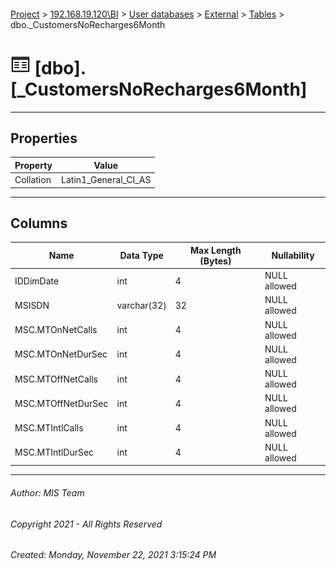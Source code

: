 #### 

[Project](../../../../index.md) > [192.168.19.120\\BI](../../../index.md) > [User databases](../../index.md) > [External](../index.md) > [Tables](Tables.md) > dbo._CustomersNoRecharges6Month

# ![Tables](../../../../Images/Table32.png) [dbo].[_CustomersNoRecharges6Month]

---

## <a name="#properties"></a>Properties

| Property | Value |
|---|---|
| Collation | Latin1_General_CI_AS |


---

## <a name="#columns"></a>Columns

| Name | Data Type | Max Length (Bytes) | Nullability |
|---|---|---|---|
| IDDimDate | int | 4 | NULL allowed |
| MSISDN | varchar(32) | 32 | NULL allowed |
| MSC.MTOnNetCalls | int | 4 | NULL allowed |
| MSC.MTOnNetDurSec | int | 4 | NULL allowed |
| MSC.MTOffNetCalls | int | 4 | NULL allowed |
| MSC.MTOffNetDurSec | int | 4 | NULL allowed |
| MSC.MTIntlCalls | int | 4 | NULL allowed |
| MSC.MTIntlDurSec | int | 4 | NULL allowed |


---

###### Author:  MIS Team

###### Copyright 2021 - All Rights Reserved

###### Created: Monday, November 22, 2021 3:15:24 PM

